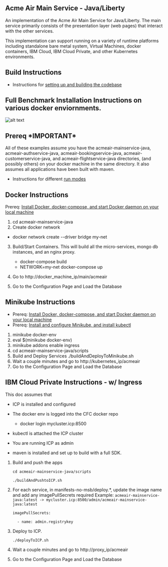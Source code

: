 
## Acme Air Main Service - Java/Liberty

An implementation of the Acme Air Main Service for Java/Liberty. The main service primarily consists of the presentation layer (web pages) that interact with the other services.

This implementation can support running on a variety of runtime platforms including standalone bare metal system, Virtual Machines, docker containers, IBM Cloud, IBM Cloud Private, and other Kubernetes environments.

## Build Instructions
* Instructions for [setting up and building the codebase](Build_Instructions.md)

## Full Benchmark Installation Instructions on various docker enviornments.
![alt text](https://github.com/blueperf/acmeair-mainservice-java/blob/master/images/AcmeairMS.png "AcmeairMS Java")

## Prereq \*IMPORTANT\*
All of these examples assume you have the acmeair-mainservice-java, acmeair-authservice-java, acmeair-bookingservice-java, acmeair-customerservice-java, and acmeair-flightservice-java directories, (and possibly others) on your docker machine in the same directory. It also assumes all applications have been built with maven.


* Instructions for different [run modes](Modes.md)

## Docker Instructions

Prereq: [Install Docker, docker-compose, and start Docker daemon on your local machine](https://docs.docker.com/installation/)

1. cd acmeair-mainservice-java
2. Create docker network
 * docker network create --driver bridge my-net
3. Build/Start Containers. This will build all the micro-services, mongo db instances, and an nginx proxy.
    * docker-compose build
    * NETWORK=my-net docker-compose up

4. Go to http://docker_machine_ip/main/acmeair
5. Go to the Configuration Page and Load the Database

## Minikube Instructions

* Prereq: [Install Docker, docker-compose, and start Docker daemon on your local machine](https://docs.docker.com/installation/)
* Prereq: [Install and configure Minikube, and install kubectl](https://github.com/kubernetes/minikube/)

1. minikube docker-env
2. eval $(minikube docker-env)
3. minikube addons enable ingress
4. cd acmeair-mainservice-java/scripts
5. Build and Deploy Services
	./buildAndDeployToMinikube.sh
6. Wait a couple minutes and go to http://kubernetes_ip/acmeair
7. Go to the Configuration Page and Load the Database

## IBM Cloud Private Instructions - w/ Ingress
This doc assumes that
* ICP is installed and configured
* The docker env is logged into the CFC docker repo
	* docker login mycluster.icp:8500

* kubectl is attached the ICP cluster

* You are running ICP as admin

* maven is installed and set up to build with a full SDK.

1. Build and push the apps

	`cd acmeair-mainservice-java/scripts`

	`./buildAndPushtoICP.sh`
2. For each service, in manifests-no-msb/deploy.*, update the image name and add any imagePullSecrets required
Example: `acmeair-mainservice-java:latest -> mycluster.icp:8500/admin/acmeair-mainservice-java:latest`

	`imagePullSecrets:`

	`  - name: admin.registrykey`

3. Deploy to ICP. 

	`./deployToICP.sh`

4. Wait a couple minutes and go to http://proxy_ip/acmeair
5. Go to the Configuration Page and Load the Database
